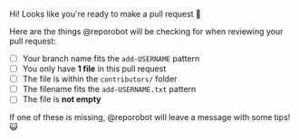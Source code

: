 Hi! Looks like you're ready to make a pull request :cake:

Here are the things @reporobot will be checking for when reviewing your pull request:

- [ ] Your branch name fits the `add-USERNAME` pattern
- [ ] You only have **1 file** in this pull request
- [ ] The file is within the `contributors/` folder
- [ ] The filename fits the `add-USERNAME.txt` pattern
- [ ] The file is **not empty**

If one of these is missing, @reporobot will leave a message with some tips! :smiley_cat:

